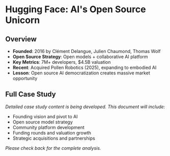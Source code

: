 # Hugging Face: AI's Open Source Unicorn

## Overview
- **Founded**: 2016 by Clément Delangue, Julien Chaumond, Thomas Wolf
- **Open Source Strategy**: Open models + collaborative AI platform
- **Key Metrics**: 7M+ developers, $4.5B valuation
- **Recent**: Acquired Pollen Robotics (2025), expanding to embodied AI
- **Lesson**: Open source AI democratization creates massive market opportunity

## Full Case Study

*Detailed case study content is being developed. This document will include:*

- Founding vision and pivot to AI
- Open source model strategy
- Community platform development
- Funding rounds and valuation growth
- Strategic acquisitions and partnerships

*Please check back for the complete analysis.*